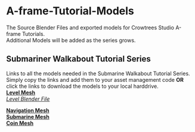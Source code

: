 # A-frame-Tutorial-Models
 The Source Blender Files and exported models for Crowtrees Studio A-frame Tutorials.  
 Additional Models will be added as the series grows.  

## Submariner Walkabout Tutorial Series  
Links to all the models needed in the Submarine Walkabout Tutorial Series. Simply copy the links and add them to your asset management code **OR** click the links to download the models to your local harddrive.  
**[Level Mesh](https://cdn.jsdelivr.net/gh/CrowtreesStudio/A-frame-Tutorial-Models@main/Submariner%20Walkabout%20GLTF%20Models/Level.glb)**  
*[Level Blender File](https://cdn.jsdelivr.net/gh/CrowtreesStudio/A-frame-Tutorial-Models@main/Submariner%20Walkabout%20GLTF%20Models/Simple_Coin.blend)*  
  
**[Navigation Mesh](https://cdn.jsdelivr.net/gh/CrowtreesStudio/A-frame-Tutorial-Models@main/Submariner%20Walkabout%20GLTF%20Models/Navmesh.glb)**  
**[Submarine Mesh](https://cdn.jsdelivr.net/gh/CrowtreesStudio/A-frame-Tutorial-Models@main/Submariner%20Walkabout%20GLTF%20Models/submarine.glb)**  
**[Coin Mesh](https://cdn.jsdelivr.net/gh/CrowtreesStudio/A-frame-Tutorial-Models@main/Submariner%20Walkabout%20GLTF%20Models/Simple_Coin.glb)**  

